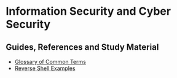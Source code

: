 # Information Security and Cyber Security
## Guides, References and Study Material 
- [Glossary of Common Terms](glossary.md)  
- [Reverse Shell Examples](reverseshells.md)  

